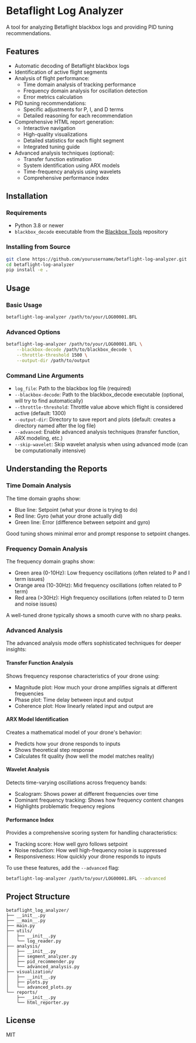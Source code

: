 # Betaflight Log Analyzer

A tool for analyzing Betaflight blackbox logs and providing PID tuning recommendations.

## Features

- Automatic decoding of Betaflight blackbox logs
- Identification of active flight segments
- Analysis of flight performance:
  - Time domain analysis of tracking performance
  - Frequency domain analysis for oscillation detection
  - Error metrics calculation
- PID tuning recommendations:
  - Specific adjustments for P, I, and D terms
  - Detailed reasoning for each recommendation
- Comprehensive HTML report generation:
  - Interactive navigation
  - High-quality visualizations
  - Detailed statistics for each flight segment
  - Integrated tuning guide
- Advanced analysis techniques (optional):
  - Transfer function estimation
  - System identification using ARX models
  - Time-frequency analysis using wavelets
  - Comprehensive performance index

## Installation

### Requirements

- Python 3.8 or newer
- `blackbox_decode` executable from the [Blackbox Tools](https://github.com/betaflight/blackbox-tools) repository

### Installing from Source

```bash
git clone https://github.com/yourusername/betaflight-log-analyzer.git
cd betaflight-log-analyzer
pip install -e .
```

## Usage

### Basic Usage

```bash
betaflight-log-analyzer /path/to/your/LOG00001.BFL
```

### Advanced Options

```bash
betaflight-log-analyzer /path/to/your/LOG00001.BFL \
    --blackbox-decode /path/to/blackbox_decode \
    --throttle-threshold 1500 \
    --output-dir /path/to/output
```

### Command Line Arguments

- `log_file`: Path to the blackbox log file (required)
- `--blackbox-decode`: Path to the blackbox_decode executable (optional, will try to find automatically)
- `--throttle-threshold`: Throttle value above which flight is considered active (default: 1300)
- `--output-dir`: Directory to save report and plots (default: creates a directory named after the log file)
- `--advanced`: Enable advanced analysis techniques (transfer function, ARX modeling, etc.)
- `--skip-wavelet`: Skip wavelet analysis when using advanced mode (can be computationally intensive)

## Understanding the Reports

### Time Domain Analysis

The time domain graphs show:
- Blue line: Setpoint (what your drone is trying to do)
- Red line: Gyro (what your drone actually did)
- Green line: Error (difference between setpoint and gyro)

Good tuning shows minimal error and prompt response to setpoint changes.

### Frequency Domain Analysis

The frequency domain graphs show:
- Green area (0-10Hz): Low frequency oscillations (often related to P and I term issues)
- Orange area (10-30Hz): Mid frequency oscillations (often related to P term)
- Red area (>30Hz): High frequency oscillations (often related to D term and noise issues)

A well-tuned drone typically shows a smooth curve with no sharp peaks.

### Advanced Analysis

The advanced analysis mode offers sophisticated techniques for deeper insights:

#### Transfer Function Analysis
Shows frequency response characteristics of your drone using:
- Magnitude plot: How much your drone amplifies signals at different frequencies
- Phase plot: Time delay between input and output
- Coherence plot: How linearly related input and output are

#### ARX Model Identification
Creates a mathematical model of your drone's behavior:
- Predicts how your drone responds to inputs
- Shows theoretical step response
- Calculates fit quality (how well the model matches reality)

#### Wavelet Analysis
Detects time-varying oscillations across frequency bands:
- Scalogram: Shows power at different frequencies over time
- Dominant frequency tracking: Shows how frequency content changes
- Highlights problematic frequency regions

#### Performance Index
Provides a comprehensive scoring system for handling characteristics:
- Tracking score: How well gyro follows setpoint
- Noise reduction: How well high-frequency noise is suppressed
- Responsiveness: How quickly your drone responds to inputs

To use these features, add the `--advanced` flag:

```bash
betaflight-log-analyzer /path/to/your/LOG00001.BFL --advanced
```

## Project Structure

```
betaflight_log_analyzer/
├── __init__.py
├── __main__.py
├── main.py
├── utils/
│   ├── __init__.py
│   └── log_reader.py
├── analysis/
│   ├── __init__.py
│   ├── segment_analyzer.py
│   ├── pid_recommender.py
│   └── advanced_analysis.py
├── visualization/
│   ├── __init__.py
│   ├── plots.py
│   └── advanced_plots.py
└── reports/
    ├── __init__.py
    └── html_reporter.py
```

## License

MIT 